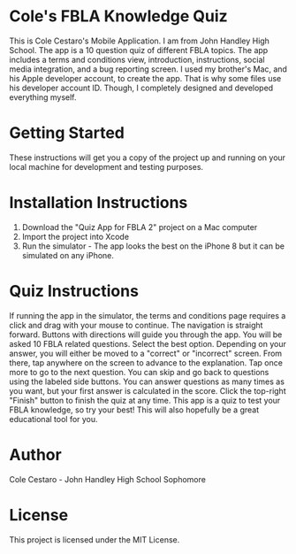 # Cole's FBLA Knowledge Quiz
This is Cole Cestaro's Mobile Application. I am from John Handley High School. The app is a 10 question quiz of different FBLA topics. The app includes a terms and conditions view, introduction, instructions, social media integration, and a bug reporting screen. I used my brother's Mac, and his Apple developer account, to create the app. That is why some files use his developer account ID. Though, I completely designed and developed everything myself.
# Getting Started
These instructions will get you a copy of the project up and running on your local machine for development and testing purposes.
# Installation Instructions
1. Download the "Quiz App for FBLA 2" project on a Mac computer
2. Import the project into Xcode
3. Run the simulator - The app looks the best on the iPhone 8 but it can be simulated on any iPhone.
# Quiz Instructions
If running the app in the simulator, the terms and conditions page requires a click and drag with your mouse to continue. The navigation is straight forward. Buttons with directions will guide you through the app. You will be asked 10 FBLA related questions. Select the best option. Depending on your answer, you will either be moved to a "correct" or "incorrect" screen. From there, tap anywhere on the screen to advance to the explanation. Tap once more to go to the next question. You can skip and go back to questions using the labeled side buttons. You can answer questions as many times as you want, but your first answer is calculated in the score. Click the top-right "Finish" button to finish the quiz at any time. This app is a quiz to test your FBLA knowledge, so try your best! This will also hopefully be a great educational tool for you.
# Author
Cole Cestaro - John Handley High School Sophomore
# License
This project is licensed under the MIT License.
